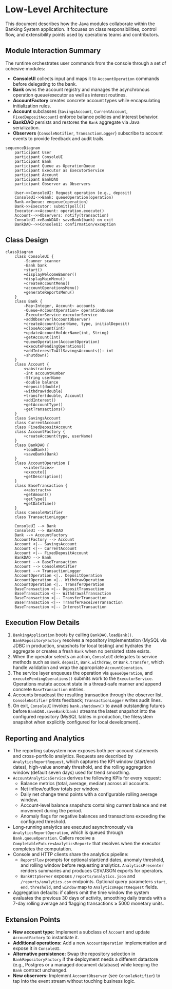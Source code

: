 # Low-Level Architecture

This document describes how the Java modules collaborate within the Banking System application. It focuses on class responsibilities, control flow, and extensibility points used by operations teams and contributors.

## Module Interaction Summary
The runtime orchestrates user commands from the console through a set of cohesive modules:
- **ConsoleUI** collects input and maps it to `AccountOperation` commands before delegating to the bank.
- **Bank** owns the account registry and manages the asynchronous operation queue/executor as well as interest routines.
- **AccountFactory** creates concrete account types while encapsulating initialization rules.
- **Account** subclasses (`SavingsAccount`, `CurrentAccount`, `FixedDepositAccount`) enforce balance policies and interest behavior.
- **BankDAO** persists and restores the `Bank` aggregate via Java serialization.
- **Observers** (`ConsoleNotifier`, `TransactionLogger`) subscribe to account events to provide feedback and audit trails.

```mermaid
sequenceDiagram
    participant User
    participant ConsoleUI
    participant Bank
    participant Queue as OperationQueue
    participant Executor as ExecutorService
    participant Account
    participant BankDAO
    participant Observer as Observers

    User->>ConsoleUI: Request operation (e.g., deposit)
    ConsoleUI->>Bank: queueOperation(operation)
    Bank->>Queue: enqueue(operation)
    Bank->>Executor: submit(poll())
    Executor->>Account: operation.execute()
    Account-->>Observers: notify(transaction)
    ConsoleUI->>BankDAO: saveBank(bank) on exit
    BankDAO-->>ConsoleUI: confirmation/exception
```

## Class Design

```mermaid
classDiagram
    class ConsoleUI {
        -Scanner scanner
        -Bank bank
        +start()
        +displayWelcomeBanner()
        +displayMainMenu()
        +createAccountMenu()
        +accountOperationsMenu()
        +generateReportsMenu()
    }
    class Bank {
        -Map~Integer, Account~ accounts
        -Queue~AccountOperation~ operationQueue
        -ExecutorService executorService
        +addObserver(AccountObserver)
        +createAccount(userName, type, initialDeposit)
        +closeAccount(int)
        +updateAccountHolderName(int, String)
        +getAccount(int)
        +queueOperation(AccountOperation)
        +executePendingOperations()
        +addInterestToAllSavingsAccounts(): int
        +shutdown()
    }
    class Account {
        <<abstract>>
        -int accountNumber
        -String userName
        -double balance
        +deposit(double)
        +withdraw(double)
        +transfer(double, Account)
        +addInterest()
        +getAccountType()
        +getTransactions()
    }
    class SavingsAccount
    class CurrentAccount
    class FixedDepositAccount
    class AccountFactory {
        +createAccount(type, userName)
    }
    class BankDAO {
        +loadBank()
        +saveBank(Bank)
    }
    class AccountOperation {
        <<interface>>
        +execute()
        +getDescription()
    }
    class BaseTransaction {
        <<abstract>>
        +getAmount()
        +getType()
        +getDateTime()
    }
    class ConsoleNotifier
    class TransactionLogger

    ConsoleUI --> Bank
    ConsoleUI --> BankDAO
    Bank --> AccountFactory
    AccountFactory --> Account
    Account <|-- SavingsAccount
    Account <|-- CurrentAccount
    Account <|-- FixedDepositAccount
    BankDAO --> Bank
    Account --> BaseTransaction
    Account --> ConsoleNotifier
    Account --> TransactionLogger
    AccountOperation <|.. DepositOperation
    AccountOperation <|.. WithdrawOperation
    AccountOperation <|.. TransferOperation
    BaseTransaction <|-- DepositTransaction
    BaseTransaction <|-- WithdrawalTransaction
    BaseTransaction <|-- TransferTransaction
    BaseTransaction <|-- TransferReceiveTransaction
    BaseTransaction <|-- InterestTransaction
```

## Execution Flow Details
1. `BankingApplication` boots by calling `BankDAO.loadBank()`. `BankRepositoryFactory` resolves a repository implementation (MySQL via JDBC in production, snapshots for local testing) and hydrates the aggregate or creates a fresh `Bank` when no persisted state exists.
2. When the operator selects an action, `ConsoleUI` delegates to service methods such as `Bank.deposit`, `Bank.withdraw`, or `Bank.transfer`, which handle validation and wrap the appropriate `AccountOperation`.
3. The service layer enqueues the operation via `queueOperation`, and `executePendingOperations()` submits work to the `ExecutorService`. Operations mutate account state in a thread-safe manner and append concrete `BaseTransaction` entries.
4. Accounts broadcast the resulting transaction through the observer list. `ConsoleNotifier` prints feedback; `TransactionLogger` writes audit lines.
5. On exit, `ConsoleUI` invokes `bank.shutdown()` to await outstanding futures before `BankDAO.saveBank(bank)` streams the latest snapshot into the configured repository (MySQL tables in production, the filesystem snapshot when explicitly configured for local development).

## Reporting and Analytics
- The reporting subsystem now exposes both per-account statements and cross-portfolio analytics. Requests are described by `AnalyticsReportRequest`, which captures the KPI window (start/end dates), high-value anomaly threshold, and the rolling aggregation window (default seven days) used for trend smoothing.
- `AccountAnalyticsService` derives the following KPIs for every request:
  - Balance metrics (total, average, median) across all accounts.
  - Net inflow/outflow totals per window.
  - Daily net change trend points with a configurable rolling average window.
  - Account-level balance snapshots containing current balance and net movement during the period.
  - Anomaly flags for negative balances and transactions exceeding the configured threshold.
- Long-running analytics are executed asynchronously via `AnalyticsReportOperation`, which is queued through `Bank.queueOperation`. Callers receive a `CompletableFuture<AnalyticsReport>` that resolves when the executor completes the computation.
- Console and HTTP clients share the analytics pipeline:
  - `ReportFlow` prompts for optional start/end dates, anomaly threshold, and rolling window before requesting analytics. `AnalyticsPresenter` renders summaries and produces CSV/JSON exports for operators.
  - `BankHttpServer` exposes `/reports/analytics.json` and `/reports/analytics.csv` endpoints. Optional query parameters `start`, `end`, `threshold`, and `window` map to `AnalyticsReportRequest` fields.
- Aggregation defaults: if callers omit the time window the system evaluates the previous 30 days of activity, smoothing daily trends with a 7-day rolling average and flagging transactions ≥ 5000 monetary units.

## Extension Points
- **New account type:** Implement a subclass of `Account` and update `AccountFactory` to instantiate it.
- **Additional operations:** Add a new `AccountOperation` implementation and expose it in `ConsoleUI`.
- **Alternative persistence:** Swap the repository selection in `BankRepositoryFactory` if the deployment needs a different datastore (e.g., Postgres or a managed document database) while keeping the `Bank` contract unchanged.
- **New observers:** Implement `AccountObserver` (see `ConsoleNotifier`) to tap into the event stream without touching business logic.